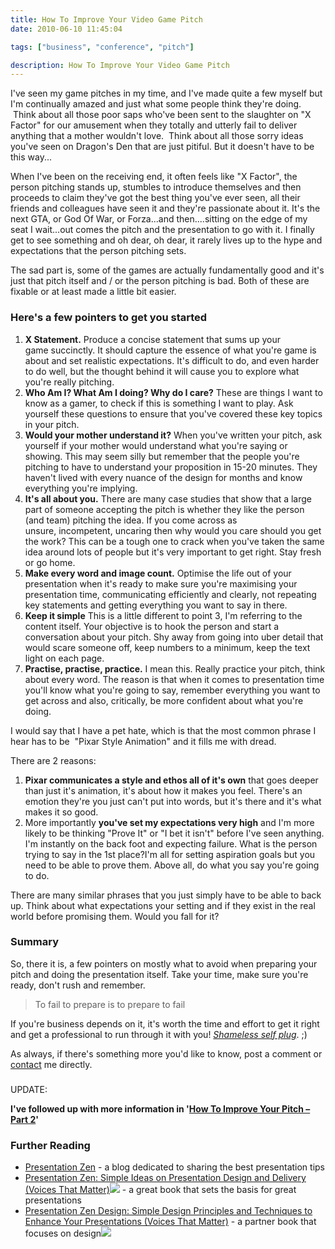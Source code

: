 ```yaml
---
title: How To Improve Your Video Game Pitch
date: 2010-06-10 11:45:04

tags: ["business", "conference", "pitch"]

description: How To Improve Your Video Game Pitch
---
```


I've seen my game pitches in my time, and I've made quite a few myself
but I'm continually amazed and just what some people think they're
doing.  Think about all those poor saps who've been sent to the
slaughter on "X Factor" for our amusement when they totally and utterly
fail to deliver anything that a mother wouldn't love.  Think about all
those sorry ideas you've seen on Dragon's Den that are just pitiful. But
it doesn't have to be this way...

When I've been on the receiving end, it often feels like "X Factor", the
person pitching stands up, stumbles to introduce themselves and then
proceeds to claim they've got the best thing you've ever seen, all their
friends and colleagues have seen it and they're passionate about it.
It's the next GTA, or God Of War, or Forza...and then....sitting on the
edge of my seat I wait...out comes the pitch and the presentation to go
with it. I finally get to see something and oh dear, oh dear, it rarely
lives up to the hype and expectations that the person pitching sets.

The sad part is, some of the games are actually fundamentally good and
it's just that pitch itself and / or the person pitching is bad. Both of
these are fixable or at least made a little bit easier.

### Here's a few pointers to get you started

1.  **X Statement.** Produce a concise statement that sums up your
    game succinctly. It should capture the essence of what you're game
    is about and set realistic expectations. It's difficult to do, and
    even harder to do well, but the thought behind it will cause you to
    explore what you're really pitching.
2.  **Who Am I? What Am I doing? Why do I care?** These are things I
    want to know as a gamer, to check if this is something I want to
    play. Ask yourself these questions to ensure that you've covered
    these key topics in your pitch.
3.  **Would your mother understand it?** When you've written your pitch,
    ask yourself if your mother would understand what you're saying or
    showing. This may seem silly but remember that the people you're
    pitching to have to understand your proposition in 15-20 minutes.
    They haven't lived with every nuance of the design for months and
    know everything you're implying.
4.  **It's all about you.** There are many case studies that show that a
    large part of someone accepting the pitch is whether they like the
    person (and team) pitching the idea. If you come across as
    unsure, incompetent, uncaring then why would you care should you get
    the work? This can be a tough one to crack when you've taken the
    same idea around lots of people but it's very important to get
    right. Stay fresh or go home.
5.  **Make every word and image count.** Optimise the life out of your
    presentation when it's ready to make sure you're maximising your
    presentation time, communicating efficiently and clearly, not
    repeating key statements and getting everything you want to say in
    there.
6.  **Keep it simple** This is a little different to point 3, I'm
    referring to the content itself. Your objective is to hook the
    person and start a conversation about your pitch. Shy away from
    going into uber detail that would scare someone off, keep numbers to
    a minimum, keep the text light on each page.
7.  **Practise, practise, practice.** I mean this. Really practice your
    pitch, think about every word. The reason is that when it comes to
    presentation time you'll know what you're going to say, remember
    everything you want to get across and also, critically, be more
    confident about what you're doing.

I would say that I have a pet hate, which is that the most common phrase
I hear has to be  "Pixar Style Animation" and it fills me with dread.

There are 2
reasons:

1.  **Pixar communicates a style and ethos all of it's own** that goes
    deeper than just it's animation, it's about how it makes you feel.
    There's an emotion they're you just can't put into words, but it's
    there and it's what makes it so good.
2.  More importantly **you've set my expectations very high** and I'm
    more likely to be thinking "Prove It" or "I bet it isn't" before
    I've seen anything. I'm instantly on the back foot and expecting
    failure. What is the person trying to say in the 1st place?I'm all
    for setting aspiration goals but you need to be able to prove them.
    Above all, do what you say you're going to do.

There are many similar phrases that you just simply have to be able to
back up. Think about what expectations your setting and if they exist in
the real world before promising them. Would you fall for it?

### Summary

So, there it is, a few pointers on mostly what to avoid when preparing
your pitch and doing the presentation itself. Take your time, make sure
you're ready, don't rush and remember.

> To fail to prepare is to prepare to fail

If you're business depends on it, it's worth the time and effort to get
it right and get a professional to run through it with you! _[Shameless
self
plug](http://gamedevconsulting.blogspot.com/p/simeon-pashley-consultant-development.html)_.
;)

As always, if there's something more you'd like to know, post a comment
or [contact](/contact) me directly.

###

UPDATE:

**I've followed up with more information in '**[**How To Improve Your
Pitch – Part 2**](/2010/06/improve-pitch-part-2-2.html)**'**

### Further Reading

- [Presentation Zen](http://www.presentationzen.com/) - a blog
  dedicated to sharing the best presentation tips
- [Presentation
  Zen: Simple Ideas on Presentation Design and Delivery
  (Voices That
  Matter)](http://www.amazon.co.uk/gp/product/0321525655?ie=UTF8&tag=gamedevelcons-21&linkCode=as2&camp=1634&creative=19450&creativeASIN=0321525655)![](/assets/ir?t=gamedevelcons-21&l=as2&o=2&a=0321525655) -
  a great book that sets the basis for great presentations
- [Presentation Zen
  Design: Simple Design Principles and Techniques to
  Enhance Your Presentations (Voices That
  Matter)](http://www.amazon.co.uk/gp/product/0321668790?ie=UTF8&tag=gamedevelcons-21&linkCode=as2&camp=1634&creative=19450&creativeASIN=0321668790) -
  a partner book that focuses on
  design![](/assets/ir?t=gamedevelcons-21&l=as2&o=2&a=0321668790)
